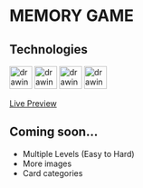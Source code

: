 # MEMORY GAME

## Technologies
<a href="https://reactjs.org/"><img src="https://upload.wikimedia.org/wikipedia/commons/thumb/a/a7/React-icon.svg/640px-React-icon.svg.png" alt="drawing" width="40"/></a>
<a href="https://vitejs.dev/"><img src="https://upload.wikimedia.org/wikipedia/commons/thumb/f/f1/Vitejs-logo.svg/1039px-Vitejs-logo.svg.png" alt="drawing" width="40"/></a>
<a href="https://tailwindcss.com/"><img src="https://upload.wikimedia.org/wikipedia/commons/thumb/d/d5/Tailwind_CSS_Logo.svg/1200px-Tailwind_CSS_Logo.svg.png" alt="drawing" width="40"/></a>
<a href="https://www.framer.com/"><img src="https://reactjsexample.com/content/images/2020/04/motion.png" alt="drawing" width="40"/></a>

[Live Preview](https://complexlity-resume-builder.netlify.app/)

## Coming soon...
- Multiple Levels (Easy to Hard)
- More images
- Card categories
